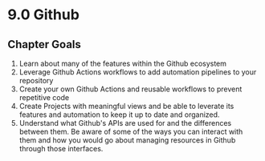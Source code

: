 # 9.0 Github

## Chapter Goals

 1. Learn about many of the features within the Github ecosystem
 2. Leverage Github Actions workflows to add automation pipelines to your repository
 3. Create your own Github Actions and reusable workflows to prevent repetitive code
 4. Create Projects with meaningful views and be able to leverate its features and automation to keep it up to date and organized.
 5. Understand what Github's APIs are used for and the differences between them.  Be aware of some of the ways you can interact with them and how you would go about managing resources in Github through those interfaces.
